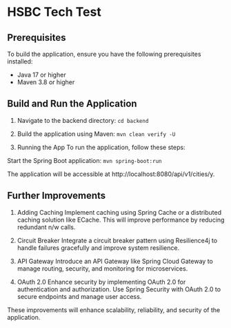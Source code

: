 # HSBC Tech Test

## Prerequisites
To build the application, ensure you have the following prerequisites installed:
- Java 17 or higher
- Maven 3.8 or higher

## Build and Run the Application

1. Navigate to the backend directory:
`cd backend`

2. Build the application using Maven:
`mvn clean verify -U`

3. Running the App
To run the application, follow these steps:

Start the Spring Boot application:
`mvn spring-boot:run`

The application will be accessible at http://localhost:8080/api/v1/cities/y.

## Further Improvements
1. Adding Caching
   Implement caching using Spring Cache or a distributed caching solution like ECache. This will improve performance by 
   reducing redundant n/w calls.

2. Circuit Breaker
   Integrate a circuit breaker pattern using Resilience4j to handle failures gracefully and improve system resilience.

3. API Gateway
   Introduce an API Gateway like Spring Cloud Gateway to manage routing, security, and monitoring for microservices.

4. OAuth 2.0
   Enhance security by implementing OAuth 2.0 for authentication and authorization. Use Spring Security with OAuth 2.0 to secure endpoints and manage user access.

These improvements will enhance scalability, reliability, and security of the application.
